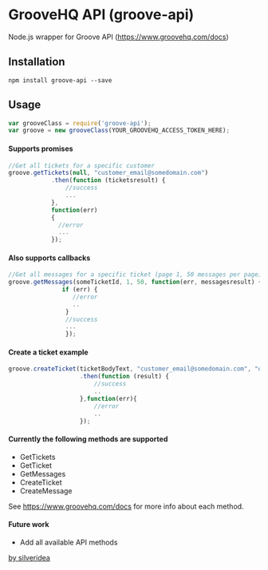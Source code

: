 # GrooveHQ API (groove-api)

Node.js wrapper for Groove API (https://www.groovehq.com/docs)


Installation
------------

	npm install groove-api --save

Usage
-----
```js
var grooveClass = require('groove-api');
var groove = new grooveClass(YOUR_GROOVEHQ_ACCESS_TOKEN_HERE);
```

#### Supports promises
```js
//Get all tickets for a specific customer
groove.getTickets(null, "customer_email@somedomain.com")
            .then(function (ticketsresult) {
                //success
                ...
            },
            function(err)
            {
              //error
              ...
            });
```

#### Also supports callbacks
```js
//Get all messages for a specific ticket (page 1, 50 messages per page)
groove.getMessages(someTicketId, 1, 50, function(err, messagesresult) {
               if (err) {
                  //error
                  ..
                }
                //success
                ...
                });
```

#### Create a ticket example
```js
groove.createTicket(ticketBodyText, "customer_email@somedomain.com", "our_admin_email@ourdomain.com")
                    .then(function (result) {
                        //success
                        ..
                    },function(err){
                        //error
                        ..
                    });
```

#### Currently the following methods are supported
* GetTickets
* GetTicket
* GetMessages
* CreateTicket
* CreateMessage


See https://www.groovehq.com/docs for more info about each method.

#### Future work
* Add all available API methods



[by silveridea](http://www.silveridea.net/?utm_source=github&utm_campaign=link)